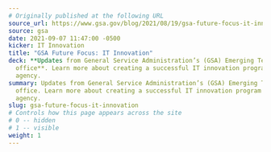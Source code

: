 ```yaml
---
# Originally published at the following URL
source_url: https://www.gsa.gov/blog/2021/08/19/gsa-future-focus-it-innovation
source: gsa
date: 2021-09-07 11:47:00 -0500
kicker: IT Innovation
title: "GSA Future Focus: IT Innovation"
deck: **Updates from General Service Administration’s (GSA) Emerging Technology
  office**. Learn more about creating a successful IT innovation program for your
  agency.
summary: Updates from General Service Administration’s (GSA) Emerging Technology
  office. Learn more about creating a successful IT innovation program for your
  agency.
slug: gsa-future-focus-it-innovation
# Controls how this page appears across the site
# 0 -- hidden
# 1 -- visible
weight: 1
---
```

